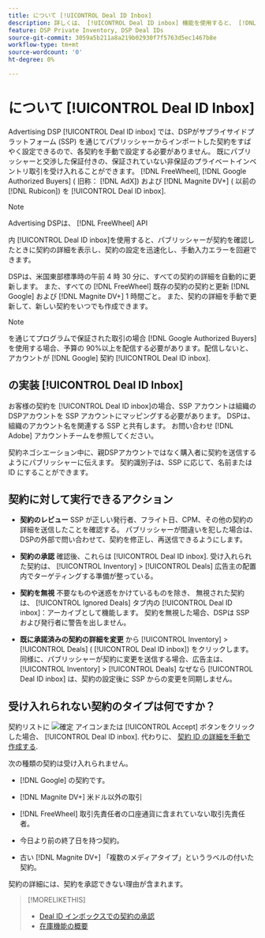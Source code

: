 ```yaml
---
title: について [!UICONTROL Deal ID Inbox]
description: 詳しくは、 [!UICONTROL Deal ID inbox] 機能を使用すると、 [!DNL FreeWheel], [!DNL Google Authorized Buyers] ( 旧称： [!DNL AdX]), and [!DNL Magnite DV+] ( 以前の [!DNL Rubicon]) をクリックします。
feature: DSP Private Inventory, DSP Deal IDs
source-git-commit: 3059a5b211a8a219b02930f7f5763d5ec1467b8e
workflow-type: tm+mt
source-wordcount: '0'
ht-degree: 0%

---
```


# について [!UICONTROL Deal ID Inbox]

Advertising DSP [!UICONTROL Deal ID inbox] では、DSPがサプライサイドプラットフォーム (SSP) を通じてパブリッシャーからインポートした契約をすばやく設定できるので、各契約を手動で設定する必要がありません。 既にパブリッシャーと交渉した保証付きの、保証されていない非保証のプライベートインベントリ取引を受け入れることができます。 [!DNL FreeWheel], [!DNL Google Authorized Buyers] ( 旧称： [!DNL AdX]) および [!DNL Magnite DV+] ( 以前の [!DNL Rubicon]) を [!UICONTROL Deal ID inbox].

>[!NOTE]
>
>Advertising DSPは、 [!DNL FreeWheel] API

内 [!UICONTROL Deal ID inbox]を使用すると、パブリッシャーが契約を確認したときに契約の詳細を表示し、契約の設定を迅速化し、手動入力エラーを回避できます。

<!-- 
Accepting a deal automatically pre-populates a new Deal ID record with details from the publisher, and you need to enter only the publisher [always? or just in some cases?], the media type, who can access the deal, and any attribute labels to apply to the deal so it's easy to find. [Are labels a dimension you can report on?]

For each available deal, you can review the deal details sent directly from the publisher. Some deals are grouped as proposals (packages), and you can see the individual deal details by reviewing the deal.
   
You can accept any available deal or move an incorrect deal to the Ignored Deals tab. You can also un-ignore deals, which moves them back to the New Deals tab so you can potentially accept them.

For each deal, you can select one publisher and one media type (Desktop Video, Mobile Video, Connected TV, Display, or Audio), and you can share the deal with specific advertisers and with all advertisers for a specific account.
 -->

DSPは、米国東部標準時の午前 4 時 30 分に、すべての契約の詳細を自動的に更新します。 また、すべての [!DNL FreeWheel] 既存の契約の契約と更新 [!DNL Google] および [!DNL Magnite DV+] 1 時間ごと。 また、契約の詳細を手動で更新して、新しい契約をいつでも作成できます。

<!-- MC: I'm not sure where I got the following. Is this currently true? -->
>[!NOTE]
>
>を通じてプログラムで保証された取引の場合 [!DNL Google Authorized Buyers]を使用する場合、予算の 90%以上を配信する必要があります。配信しないと、アカウントが [!DNL Google] 契約 [!UICONTROL Deal ID inbox].

## の実装 [!UICONTROL Deal ID Inbox]

お客様の契約を [!UICONTROL Deal ID inbox]の場合、SSP アカウントは組織のDSPアカウントを SSP アカウントにマッピングする必要があります。 DSPは、組織のアカウント名を関連する SSP と共有します。 お問い合わせ [!DNL Adobe] アカウントチームを参照してください。

契約ネゴシエーション中に、親DSPアカウントではなく購入者に契約を送信するようにパブリッシャーに伝えます。 契約識別子は、SSP に応じて、名前または ID にすることができます。

## 契約に対して実行できるアクション

* **契約のレビュー** SSP が正しい発行者、フライト日、CPM、その他の契約の詳細を送信したことを確認する。 パブリッシャーが間違いを犯した場合は、DSPの外部で問い合わせて、契約を修正し、再送信できるようにします。

* **契約の承認** 確認後、これらは [!UICONTROL Deal ID inbox]. 受け入れられた契約は、 [!UICONTROL Inventory] > [!UICONTROL Deals] 広告主の配置内でターゲティングする準備が整っている。

* **契約を無視** 不要なものや迷惑をかけているものを除き、 無視された契約は、 [!UICONTROL Ignored Deals] タブ内の [!UICONTROL Deal ID inbox]：アーカイブとして機能します。 契約を無視した場合、DSPは SSP および発行者に警告を出しません。

* **既に承諾済みの契約の詳細を変更** から [!UICONTROL Inventory] > [!UICONTROL Deals] ( [!UICONTROL Deal ID inbox]) をクリックします。 同様に、パブリッシャーが契約に変更を送信する場合、広告主は、 [!UICONTROL Inventory] > [!UICONTROL Deals] なぜなら [!UICONTROL Deal ID inbox] は、契約の設定後に SSP からの変更を同期しません。

## 受け入れられない契約のタイプは何ですか？

契約リストに ![確定](/help/dsp/assets/accept.png) アイコンまたは [!UICONTROL Accept] ボタンをクリックした場合、 [!UICONTROL Deal ID inbox]. 代わりに、 [契約 ID の詳細を手動で作成する](/help/dsp/inventory/deal-id-create.md).

次の種類の契約は受け入れられません。

* [!DNL Google] の契約です。

* [!DNL Magnite DV+] 米ドル以外の取引

* [!DNL FreeWheel] 取引先責任者の口座通貨に含まれていない取引先責任者。

* 今日より前の終了日を持つ契約。

* 古い [!DNL Magnite DV+] 「複数のメディアタイプ」というラベルの付いた契約。

契約の詳細には、契約を承認できない理由が含まれます。

>[!MORELIKETHIS]
>
>* [Deal ID インボックスでの契約の承認](deal-id-inbox-accept.md)
>* [在庫機能の概要](inventory-overview.md)


